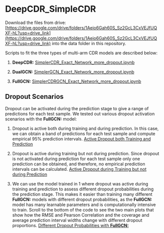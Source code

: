 # DeepCDR_SimpleCDR

Download the files from drive: [https://drive.google.com/drive/folders/1Aeio6Gah60S_Sz2GcL3CxVEJfUQXF-hL?usp=drive_link](https://drive.google.com/drive/folders/1Aeio6Gah60S_Sz2GcL3CxVEJfUQXF-hL?usp=drive_link) into the data folder in this repository.


Scripts to fit the three types of multi-arm CDR models are described below: 

1.  **DeepCDR:**  [SimplerCDR_Exact_Network_more_dropout.ipynb](https://github.com/Ved-Piyush/DeepCDR_SimpleCDR/blob/main/SimplerDeepCDR/SimplerCDR_Exact_Network_more_dropout.ipynb)

2.  **DualGCN:**  [SimplerGCN_Exact_Network_more_dropout.ipynb](https://github.com/Ved-Piyush/DeepCDR_SimpleCDR/blob/main/SimplerDeepCDR/SimplerGCN_Exact_Network_more_dropout.ipynb)

3. **FullGCN:**  [SimplerCDRGCN_Exact_Network_more_dropout.ipynb](https://github.com/Ved-Piyush/DeepCDR_SimpleCDR/blob/main/SimplerDeepCDR/SimplerCDRGCN_Exact_Network_more_dropout.ipynb)

## Dropout Scenarios

Dropout can be activated during the prediction stage to give a range of predictions for each test sample. We tested out various dropout activation scenarios with the **FullGCN:** model: 

1. Dropout is active both during training and during prediction. In this case, we can obtain a band of predictions for each test sample and compute empirical 95$\%$ prediction intervals. [Active Dropout both Training and Prediction](https://github.com/Ved-Piyush/DeepCDR_SimpleCDR/blob/main/SimplerDeepCDR/SimplerCDRGCN_Exact_Network_more_dropout_active_both.ipynb)

2. Dropout is active during training but not during prediction. Since dropout is not activated during prediction for each test sample only one prediction can be obtained, and therefore, no empirical prediction intervals can be calculated. [Active Dropout during Training but not during Prediction](https://github.com/Ved-Piyush/DeepCDR_SimpleCDR/blob/main/SimplerDeepCDR/SimplerCDRGCN_Exact_Network_more_dropout_active_only_train_not_pred.ipynb)

3. We can use the model trained in 1 where dropout was active during training and prediction to assess different dropout probabilities during the prediction stage. This makes it easier than training many different **FullGCN:** models with different dropout probabilities, as the **FullGCN:** model has many learnable parameters and is computationally intensive to train. Scroll to the bottom of the code to see the two main plots that show how the RMSE and Pearson Correlation and the coverage and average prediction interval widths change with different dropout proportions. [Different Dropout Probabilities with **FullGCN:**](https://github.com/Ved-Piyush/DeepCDR_SimpleCDR/blob/main/SimplerDeepCDR/SimpleCDRGCN_Dropout_Intervals.ipynb)


